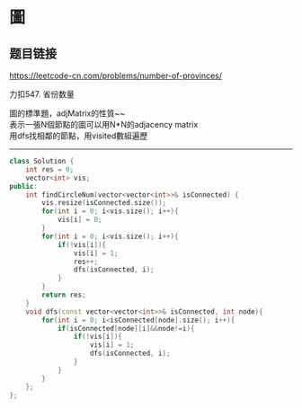 # 圖

## 题目链接

https://leetcode-cn.com/problems/number-of-provinces/    

力扣547. 省份数量    

圖的標準題，adjMatrix的性質~~    
表示一張N個節點的圖可以用N*N的adjacency matrix    
用dfs找相鄰的節點，用visited數組遍歷    

---------------------------------------

```cpp
class Solution {
    int res = 0;
    vector<int> vis;
public:
    int findCircleNum(vector<vector<int>>& isConnected) {
        vis.resize(isConnected.size());
        for(int i = 0; i<vis.size(); i++){
            vis[i] = 0;
        }
        for(int i = 0; i<vis.size(); i++){
            if(!vis[i]){
                vis[i] = 1;
                res++;
                dfs(isConnected, i);
            }
        }
        return res;
    }
    void dfs(const vector<vector<int>>& isConnected, int node){
        for(int i = 0; i<isConnected[node].size(); i++){
            if(isConnected[node][i]&&node!=i){
                if(!vis[i]){
                    vis[i] = 1;
                    dfs(isConnected, i);
                }           
            }
        }
    };
};
```
